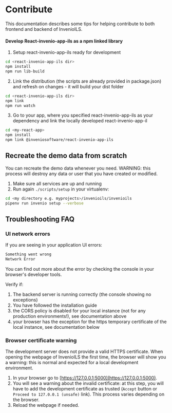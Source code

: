 # Contribute

This documentation describes some tips for helping contribute to both frontend and backend of InvenioILS.

#### Develop React-invenio-app-ils as a npm linked library

1. Setup react-invenio-app-ils ready for development

```bash
cd <react-invenio-app-ils dir>
npm install
npm run lib-build
```

2. Link the distribution (the scripts are already provided in package.json)
   and refresh on changes - it will build your dist folder

```bash
cd <react-invenio-app-ils dir>
npm link
npm run watch
```

3. Go to your app, where you specified react-invenio-app-ils as your dependency and link the locally developed react-invenio-app-il

```bash
cd <my-react-app>
npm install
npm link @inveniosoftware/react-invenio-app-ils
```

## Recreate the demo data from scratch

You can recreate the demo data whenever you need. WARNING: this process will destroy any data or user that you have created or modified.

1. Make sure all services are up and running
2. Run again `./scripts/setup` in your virtualenv:

```bash
cd <my directory e.g. myprojects>/invenioils/invenioils
pipenv run invenio setup --verbose
```

## Troubleshooting FAQ

### UI network errors

If you are seeing in your application UI errors:

```bash
Something went wrong
Network Error
```

You can find out more about the error by checking the console in your browser's developer tools.

Verify if:

1. The backend server is running correctly (the console showing no exceptions)
2. You have followed the installation guide
3. the CORS policy is disabled for your local instance (not for any production environments!), see documentation above
4. your browser has the exception for the https temporary certificate of the local instance, see documentation below

### Browser certificate warning

The development server does not provide a valid HTTPS certificate. When opening the webpage of InvenioILS the first time, the browser will show you a warning: this is normal and expected for a local development environment.

1. In your browser go to [https://127.0.0.1:5000](https://127.0.0.1:5000).
2. You will see a warning about the invalid certificate: at this step, you will have to add the development certificate as trusted (`Accept` button or `Proceed to 127.0.0.1 (unsafe)` link). This process varies depending on the browser.
3. Reload the webpage if needed.


